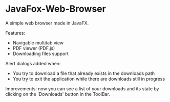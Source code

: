 # JavaFox-Web-Browser
A simple web browser made in JavaFX.

Features:
- Navigable multitab view
- PDF viewer (PDF.js)
- Downloading files support

Alert dialogs added when:
- You try to download a file that already exists in the downloads path
- You try to exit the application while there are downloads still in progress

Improvements: now you can see a list of your downloads and its state by clicking on the 'Downloads' button in the ToolBar.
